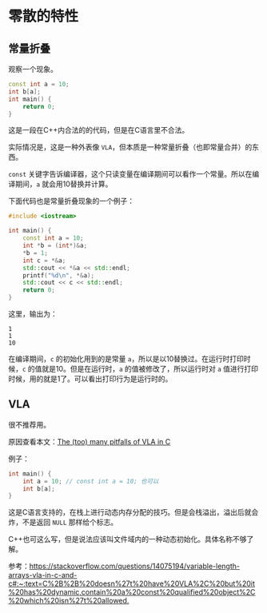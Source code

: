 # 零散的特性

## 常量折叠

观察一个现象。

``` cpp
const int a = 10;
int b[a];
int main() {
    return 0;
}
```

这是一段在C++内合法的的代码，但是在C语言里不合法。

实际情况是，这是一种外表像 `VLA`，但本质是一种常量折叠（也即常量合并）的东西。

`const` 关键字告诉编译器，这个只读变量在编译期间可以看作一个常量。所以在编译期间，`a` 就会用10替换并计算。

下面代码也是常量折叠现象的一个例子：

``` cpp
#include <iostream>

int main() {
    const int a = 10;
    int *b = (int*)&a;
    *b = 1;
    int c = *&a;
    std::cout << *&a << std::endl;
    printf("%d\n", *&a);
    std::cout << c << std::endl;
    return 0;
}
```

这里，输出为：

```
1
1
10
```

在编译期间，`c` 的初始化用到的是常量 `a`，所以是以10替换过。在运行时打印时候，`c` 的值就是10。但是在运行时，`a` 的值被修改了，所以运行时对 `a` 值进行打印时候，用的就是1了。可以看出打印行为是运行时的。

## VLA

很不推荐用。

原因查看本文：[The (too) many pitfalls of VLA in C](https://blog.joren.ga/programming/vla-bad)

例子：

``` c
int main() {
    int a = 10; // const int a = 10; 也可以
    int b[a];
}
```

这是C语言支持的，在栈上进行动态内存分配的技巧。但是会栈溢出，溢出后就会炸，不是返回 `NULL` 那样给个标志。

C++也可这么写，但是说法应该叫文件域内的一种动态初始化。具体名称不够了解。

参考：<https://stackoverflow.com/questions/14075194/variable-length-arrays-vla-in-c-and-c#:~:text=C%2B%2B%20doesn%27t%20have%20VLA%2C%20but%20it%20has%20dynamic,contain%20a%20const%20qualified%20object%2C%20which%20isn%27t%20allowed.>